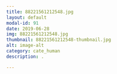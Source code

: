 ```yaml
---
title: 88221561212548.jpg
layout: default
modal-id: 91
date: 2019-06-28
img: 88221561212548.jpg
thumbnail: 88221561212548-thumbnail.jpg
alt: image-alt
category: cate_human
description: .

---
```

